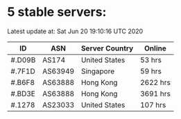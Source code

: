 # 5 stable servers:

Latest update at: Sat Jun 20 19:10:16 UTC 2020

| ID | ASN | Server Country | Online |
| -- | --- | -------------- | ------ |
| #.D09B | AS174 | United States | 53 hrs |
| #.7F1D | AS63949 | Singapore | 59 hrs |
| #.B6F8 | AS63888 | Hong Kong | 2622 hrs |
| #.BD3E | AS63888 | Hong Kong | 3691 hrs |
| #.1278 | AS23033 | United States | 107 hrs |

